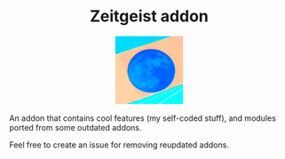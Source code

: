 <div style="text-align: center">
<h1>Zeitgeist addon</h1>
</div>

<p style="text-align: center">
<img src="./src/main/resources/assets/zeitgeist-addon/icon.png" alt="Zeitgeist Addon">
</p>

An addon that contains cool features (my self-coded stuff), and modules ported from some outdated addons.

Feel free to create an issue for removing reupdated addons.
